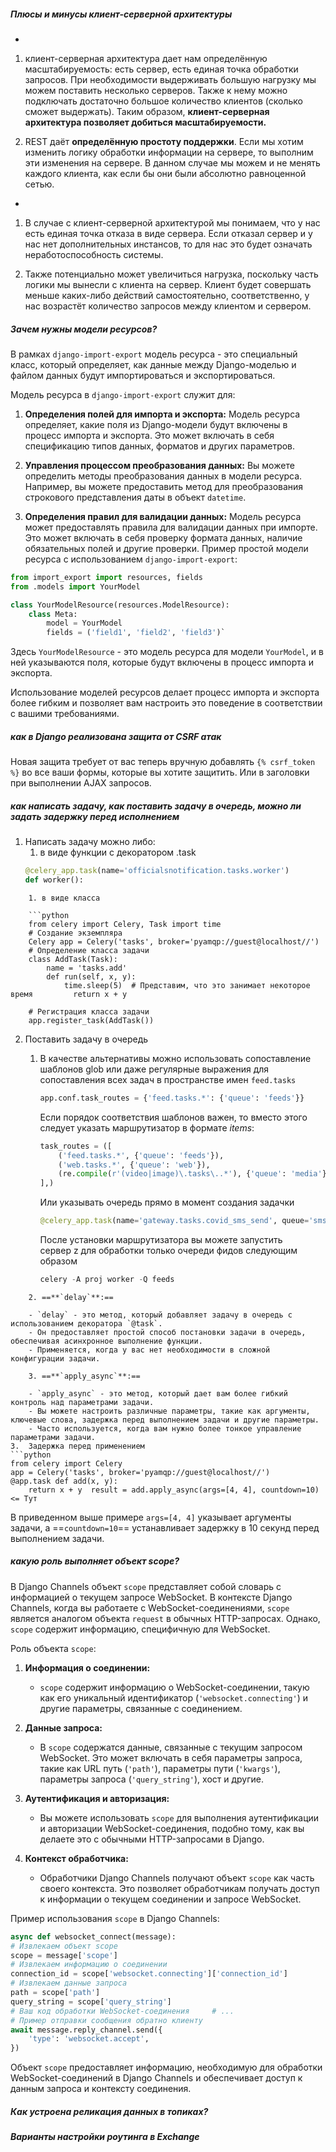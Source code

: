 ##### Плюсы и минусы клиент-серверной архитектуры
+
1. клиент-серверная архитектура дает нам определённую масштабируемость: есть сервер, есть единая точка обработки запросов. При необходимости выдерживать большую нагрузку мы можем поставить несколько серверов. Также к нему можно подключать достаточно большое количество клиентов (сколько сможет выдержать). Таким образом, **клиент-серверная архитектура позволяет добиться масштабируемости.**  
  
2. REST даёт **определённую простоту поддержки**. Если мы хотим изменить логику обработки информации на сервере, то выполним эти изменения на сервере. В данном случае мы можем и не менять каждого клиента, как если бы они были абсолютно равноценной сетью.  
-
1. В случае с клиент-серверной архитектурой мы понимаем, что у нас есть единая точка отказа в виде сервера. Если отказал сервер и у нас нет дополнительных инстансов, то для нас это будет означать неработоспособность системы.  
  
2. Также потенциально может увеличиться нагрузка, поскольку часть логики мы вынесли с клиента на сервер. Клиент будет совершать меньше каких-либо действий самостоятельно, соответственно, у нас возрастёт количество запросов между клиентом и сервером.
##### Зачем нужны модели ресурсов?
В рамках `django-import-export` модель ресурса - это специальный класс, который определяет, как данные между Django-моделью и файлом данных будут импортироваться и экспортироваться.

Модель ресурса в `django-import-export` служит для:

1. **Определения полей для импорта и экспорта:** Модель ресурса определяет, какие поля из Django-модели будут включены в процесс импорта и экспорта. Это может включать в себя спецификацию типов данных, форматов и других параметров.
    
2. **Управления процессом преобразования данных:** Вы можете определить методы преобразования данных в модели ресурса. Например, вы можете предоставить метод для преобразования строкового представления даты в объект `datetime`.
    
3. **Определения правил для валидации данных:** Модель ресурса может предоставлять правила для валидации данных при импорте. Это может включать в себя проверку формата данных, наличие обязательных полей и другие проверки.
Пример простой модели ресурса с использованием `django-import-export`:
```python
from import_export import resources, fields 
from .models import YourModel  

class YourModelResource(resources.ModelResource):
	class Meta:
		model = YourModel
		fields = ('field1', 'field2', 'field3')`
```

Здесь `YourModelResource` - это модель ресурса для модели `YourModel`, и в ней указываются поля, которые будут включены в процесс импорта и экспорта.

Использование моделей ресурсов делает процесс импорта и экспорта более гибким и позволяет вам настроить это поведение в соответствии с вашими требованиями.
##### как в Django реализована защита от CSRF атак

Новая защита требует от вас теперь вручную добавлять `{% csrf_token %}` во все ваши формы, которые вы хотите защитить. Или в заголовки при выполнении AJAX запросов.

##### как написать задачу, как поставить задачу в очередь, можно ли задать задержку перед исполнением

1. Написать задачу можно либо:
	1.  в виде функции с декоратором .task
	```python
	@celery_app.task(name='officialsnotification.tasks.worker')
	def worker():
```
	1. в виде класса

	```python
	from celery import Celery, Task import time  
	# Создание экземпляра 
	Celery app = Celery('tasks', broker='pyamqp://guest@localhost//')  
	# Определение класса задачи 
	class AddTask(Task):     
		name = 'tasks.add'      
		def run(self, x, y):         
			time.sleep(5)  # Представим, что это занимает некоторое время         return x + y  
	
	# Регистрация класса задачи 
	app.register_task(AddTask())
```


2. Поставить задачу в очередь
	1. В качестве альтернативы можно использовать сопоставление шаблонов glob или даже регулярные выражения для сопоставления всех задач в пространстве имен `feed.tasks`
		```python
		app.conf.task_routes = {'feed.tasks.*': {'queue': 'feeds'}}
		```
		Если порядок соответствия шаблонов важен, то вместо этого следует указать маршрутизатор в формате _items_:
		```python
		task_routes = ([
		    ('feed.tasks.*', {'queue': 'feeds'}),
		    ('web.tasks.*', {'queue': 'web'}),
		    (re.compile(r'(video|image)\.tasks\..*'), {'queue': 'media'}),
		],)
		```
		Или указывать очередь прямо в момент создания задачки
		```python
		@celery_app.task(name='gateway.tasks.covid_sms_send', queue='sms-channel')
		```
		
		После установки маршрутизатора вы можете запустить сервер z для обработки только очереди фидов следующим образом
		```python
		celery -A proj worker -Q feeds
```
	2. ==**`delay`**:==
    
    - `delay` - это метод, который добавляет задачу в очередь с использованием декоратора `@task`.
    - Он предоставляет простой способ постановки задачи в очередь, обеспечивая асинхронное выполнение функции.
    - Применяется, когда у вас нет необходимости в сложной конфигурации задачи.
    
	3. ==**`apply_async`**:==
    
    - `apply_async` - это метод, который дает вам более гибкий контроль над параметрами задачи.
    - Вы можете настроить различные параметры, такие как аргументы, ключевые слова, задержка перед выполнением задачи и другие параметры.
    - Часто используется, когда вам нужно более тонкое управление параметрами задачи.
3.  Задержка перед применением
```python
from celery import Celery  
app = Celery('tasks', broker='pyamqp://guest@localhost//')  
@app.task def add(x, y):     
	return x + y  result = add.apply_async(args=[4, 4], countdown=10) <= Тут
```
В приведенном выше примере `args=[4, 4]` указывает аргументы задачи, а ==`countdown=10`== устанавливает задержку в 10 секунд перед выполнением задачи.
##### какую роль выполняет объект scope?
В Django Channels объект `scope` представляет собой словарь с информацией о текущем запросе WebSocket. В контексте Django Channels, когда вы работаете с WebSocket-соединениями, `scope` является аналогом объекта `request` в обычных HTTP-запросах. Однако, `scope` содержит информацию, специфичную для WebSocket.

Роль объекта `scope`:

1. **Информация о соединении:**
    
    - `scope` содержит информацию о WebSocket-соединении, такую как его уникальный идентификатор (`'websocket.connecting'`) и другие параметры, связанные с соединением.
2. **Данные запроса:**
    
    - В `scope` содержатся данные, связанные с текущим запросом WebSocket. Это может включать в себя параметры запроса, такие как URL путь (`'path'`), параметры пути (`'kwargs'`), параметры запроса (`'query_string'`), хост и другие.
3. **Аутентификация и авторизация:**
    
    - Вы можете использовать `scope` для выполнения аутентификации и авторизации WebSocket-соединения, подобно тому, как вы делаете это с обычными HTTP-запросами в Django.
4. **Контекст обработчика:**
    
    - Обработчики Django Channels получают объект `scope` как часть своего контекста. Это позволяет обработчикам получать доступ к информации о текущем соединении и запросе WebSocket.

Пример использования `scope` в Django Channels:

```python
async def websocket_connect(message):     
# Извлекаем объект scope     
scope = message['scope']      
# Извлекаем информацию о соединении     
connection_id = scope['websocket.connecting']['connection_id']      
# Извлекаем данные запроса     
path = scope['path']     
query_string = scope['query_string']      
# Ваш код обработки WebSocket-соединения     # ...      
# Пример отправки сообщения обратно клиенту     
await message.reply_channel.send({
	'type': 'websocket.accept',
})
```
Объект `scope` предоставляет информацию, необходимую для обработки WebSocket-соединений в Django Channels и обеспечивает доступ к данным запроса и контексту соединения.
##### Как устроена реликация данных в топиках?

##### Варианты настройки роутинга в Exchange
